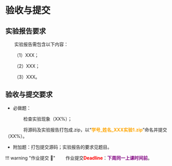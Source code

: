 # 验收与提交

## 实验报告要求

&emsp;&emsp;实验报告需包含以下内容：

&emsp;&emsp;（1）XXX；

&emsp;&emsp;（2）XXX；

&emsp;&emsp;（3）XXX。

## 验收与提交要求

- 必做题：

&emsp;&emsp;&emsp;&emsp;检查实验现象（XX%）；

&emsp;&emsp;&emsp;&emsp;将源码及实验报告打包成.zip，以“<font color=orange>**学号_姓名_XXX实验1.zip**</font>”命名并提交（XX%）。

- 附加题：打包提交源码；实验报告的要求见题目。

!!! warning "作业提交 :calendar:"
    &emsp;&emsp;作业提交<font color = red>**Deadline**</font>：<font color = purple>**下周同一上课时间前**</font>。
